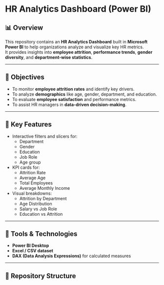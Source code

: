 # HR Analytics Dashboard (Power BI)

## 📊 Overview
This repository contains an **HR Analytics Dashboard** built in **Microsoft Power BI** to help organizations analyze and visualize key HR metrics.  
It provides insights into **employee attrition**, **performance trends**, **gender diversity**, and **department-wise statistics**.

---

## 🎯 Objectives
- To monitor **employee attrition rates** and identify key drivers.
- To analyze **demographics** like age, gender, department, and education.
- To evaluate **employee satisfaction** and performance metrics.
- To assist HR managers in **data-driven decision-making**.

---

## 🧠 Key Features
- Interactive filters and slicers for:
  - Department
  - Gender
  - Education
  - Job Role
  - Age group
- KPI cards for:
  - Attrition Rate
  - Average Age
  - Total Employees
  - Average Monthly Income
- Visual breakdowns:
  - Attrition by Department
  - Age Distribution
  - Salary vs Job Role
  - Education vs Attrition

---

## 🧰 Tools & Technologies
- **Power BI Desktop**
- **Excel / CSV dataset**
- **DAX (Data Analysis Expressions)** for calculated measures

---

## 📂 Repository Structure
